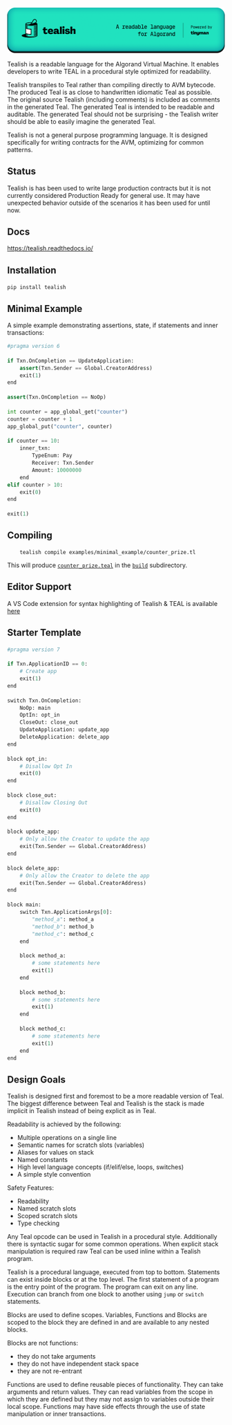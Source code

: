 ![Tealish, A readable language for Algorand, Powered by Tinyman](img/tealish_header.png)


Tealish is a readable language for the Algorand Virtual Machine. It enables developers to write TEAL in a procedural style optimized for readability. 

Tealish transpiles to Teal rather than compiling directly to AVM bytecode. The produced Teal is as close to handwritten idiomatic Teal as possible.
The original source Tealish (including comments) is included as comments in the generated Teal.
The generated Teal is intended to be readable and auditable.
The generated Teal should not be surprising - the Tealish writer should be able to easily imagine the generated Teal.

Tealish is not a general purpose programming language. It is designed specifically for writing contracts for the AVM, optimizing for common patterns. 

## Status
Tealish is has been used to write large production contracts but it is not currently considered Production Ready for general use. It may have unexpected behavior outside of the scenarios it has been used for until now.

## Docs

https://tealish.readthedocs.io/

## Installation

`pip install tealish`

## Minimal Example
A simple example demonstrating assertions, state, if statements and inner transactions:

```python
#pragma version 6

if Txn.OnCompletion == UpdateApplication:
    assert(Txn.Sender == Global.CreatorAddress)
    exit(1)
end

assert(Txn.OnCompletion == NoOp)

int counter = app_global_get("counter")
counter = counter + 1
app_global_put("counter", counter)

if counter == 10:
    inner_txn:
        TypeEnum: Pay
        Receiver: Txn.Sender
        Amount: 10000000
    end
elif counter > 10:
    exit(0)
end

exit(1)
```

## Compiling

```
    tealish compile examples/minimal_example/counter_prize.tl
```
This will produce [`counter_prize.teal`](examples/minimal_example/build/counter_prize.teal) in the [`build`](examples/minimal_examplebuild/) subdirectory.

## Editor Support

A VS Code extension for syntax highlighting of Tealish & TEAL is available [here](https://www.dropbox.com/s/zn3swrfxkyyelpi/tealish-0.0.1.vsix?dl=0)


## Starter Template

```python
#pragma version 7

if Txn.ApplicationID == 0:
    # Create app
    exit(1)
end

switch Txn.OnCompletion:
    NoOp: main
    OptIn: opt_in
    CloseOut: close_out
    UpdateApplication: update_app
    DeleteApplication: delete_app
end

block opt_in:
    # Disallow Opt In
    exit(0)
end

block close_out:
    # Disallow Closing Out
    exit(0)
end

block update_app:
    # Only allow the Creator to update the app
    exit(Txn.Sender == Global.CreatorAddress)
end

block delete_app:
    # Only allow the Creator to delete the app
    exit(Txn.Sender == Global.CreatorAddress)
end

block main:
    switch Txn.ApplicationArgs[0]:
        "method_a": method_a
        "method_b": method_b
        "method_c": method_c
    end

    block method_a:
        # some statements here
        exit(1)
    end

    block method_b:
        # some statements here
        exit(1)
    end

    block method_c:
        # some statements here
        exit(1)
    end
end
```

## Design Goals
Tealish is designed first and foremost to be a more readable version of Teal. 
The biggest difference between Teal and Tealish is the stack is made implicit in Tealish instead of being explicit as in Teal. 

Readability is achieved by the following:
- Multiple operations on a single line
- Semantic names for scratch slots (variables)
- Aliases for values on stack
- Named constants
- High level language concepts (if/elif/else, loops, switches)
- A simple style convention

Safety Features:
- Readability
- Named scratch slots
- Scoped scratch slots
- Type checking

Any Teal opcode can be used in Tealish in a procedural style. Additionally there is syntactic sugar for some common operations.
When explicit stack manipulation is required raw Teal can be used inline within a Tealish program.

Tealish is a procedural language, executed from top to bottom. Statements can exist inside blocks or at the top level.
The first statement of a program is the entry point of the program. The program can exit on any line.
Execution can branch from one block to another using `jump` or `switch` statements.

Blocks are used to define scopes. Variables, Functions and Blocks are scoped to the block they are defined in and are available to any nested blocks.

Blocks are not functions:
- they do not take arguments
- they do not have independent stack space
- they are not re-entrant

Functions are used to define reusable pieces of functionality. They can take arguments and return values. They can read variables from the scope in which they are defined but they may not assign to variables outside their local scope. Functions may have side effects through the use of state manipulation or inner transactions.

